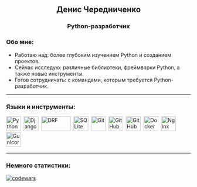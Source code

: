 <div id="header" align="center">
    <h2>Денис Чередниченко</h2>
    <h3>Python-разработчик</h3>
</div>


### Обо мне:

- Работаю над: более глубоким изучением Python и созданием проектов.
- Сейчас исследую: различные библиотеки, фреймворки Python, а также новые инструменты.
- Готов сотрудничать: с командами, которым требуется Python-разработчик.

---

### Языки и инструменты:

<a href='https://www.python.org/'><img src="https://simpleicons.org/icons/python.svg" title="Python" width="40" height="40"/></a>&nbsp;
<a href='https://www.djangoproject.com/'><img src="https://simpleicons.org/icons/django.svg" title="Django" width="40" height="40"/></a>&nbsp;
<a href='https://www.django-rest-framework.org/'><img src="https://github.com/CHEDEIV8/CHEDEIV8/assets/121489351/c6d34bad-7197-4ae0-9344-51ee10b2df32" title="DRF" width="80" height="40"/></a>&nbsp;
<img src="https://simpleicons.org/icons/sqlite.svg" title="SQLite" width="40" height="40"/>&nbsp;
<img src="https://simpleicons.org/icons/git.svg" title="Git" width="40" height="40"/>&nbsp;
<a href='https://github.com/'><img src="https://simpleicons.org/icons/github.svg" title="GitHub" width="40" height="40"/></a>&nbsp;
<a href='https://docs.github.com/ru/actions'><img src="https://github.com/CHEDEIV8/CHEDEIV8/assets/121489351/8b0d2a76-fab4-4c4e-979b-e5a8d15a04d8" title="GitHub Actions" width="40" height="40"/></a>&nbsp;
<a href='https://www.docker.com/'><img src="https://simpleicons.org/icons/docker.svg" title="Docker" width="40" height="40"/></a>&nbsp;
<a href='https://nginx.org/ru/'><img src="https://simpleicons.org/icons/nginx.svg" title="Nginx" width="40" height="40"/></a>&nbsp;
<a href='https://gunicorn.org/'><img src="https://simpleicons.org/icons/gunicorn.svg" title="Gunicor" width="40" height="40"/></a>&nbsp;

---

### Немного статистики:
[![codewars](https://www.codewars.com/users/De.Cher/badges/small)](https://www.codewars.com/users/De.Cher)
